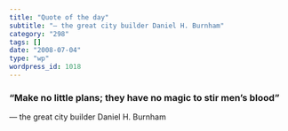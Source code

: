 ```yaml
---
title: "Quote of the day"
subtitle: "— the great city builder Daniel H. Burnham"
category: "298"
tags: []
date: "2008-07-04"
type: "wp"
wordpress_id: 1018
---
```

### “Make no little plans; they have no magic to stir men’s blood”

— the great city builder Daniel H. Burnham